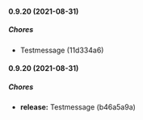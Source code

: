 #### 0.9.20 (2021-08-31)

##### Chores

*  Testmessage (11d334a6)

#### 0.9.20 (2021-08-31)

##### Chores

* **release:**  Testmessage (b46a5a9a)


